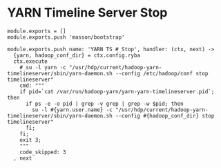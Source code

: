 
# YARN Timeline Server Stop


    module.exports = []
    module.exports.push 'masson/bootstrap'

    module.exports.push name: 'YARN TS # Stop', handler: (ctx, next) ->
      {yarn, hadoop_conf_dir} = ctx.config.ryba
      ctx.execute
        # su -l yarn -c "/usr/hdp/current/hadoop-yarn-timelineserver/sbin/yarn-daemon.sh --config /etc/hadoop/conf stop timelineserver"
        cmd: """
        if pid=`cat /var/run/hadoop-yarn/yarn-yarn-timelineserver.pid`; then
          if ps -e -o pid | grep -v grep | grep -w $pid; then
            su -l #{yarn.user.name} -c "/usr/hdp/current/hadoop-yarn-timelineserver/sbin/yarn-daemon.sh --config #{hadoop_conf_dir} stop timelineserver"
          fi; 
        fi;
        exit 3;
        """
        code_skipped: 3
      , next